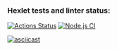 ### Hexlet tests and linter status:
[![Actions Status](https://github.com/kirillmarkeyev/frontend-project-lvl2/workflows/hexlet-check/badge.svg)](https://github.com/kirillmarkeyev/frontend-project-lvl2/actions)
[![Node.js CI](https://github.com/kirillmarkeyev/frontend-project-lvl2/actions/workflows/nodejs.yml/badge.svg)](https://github.com/kirillmarkeyev/frontend-project-lvl2/actions/workflows/nodejs.yml)


[![asciicast](https://asciinema.org/a/Cj3yScenqTZCGrBAbMrBersav.svg)](https://asciinema.org/a/Cj3yScenqTZCGrBAbMrBersav)